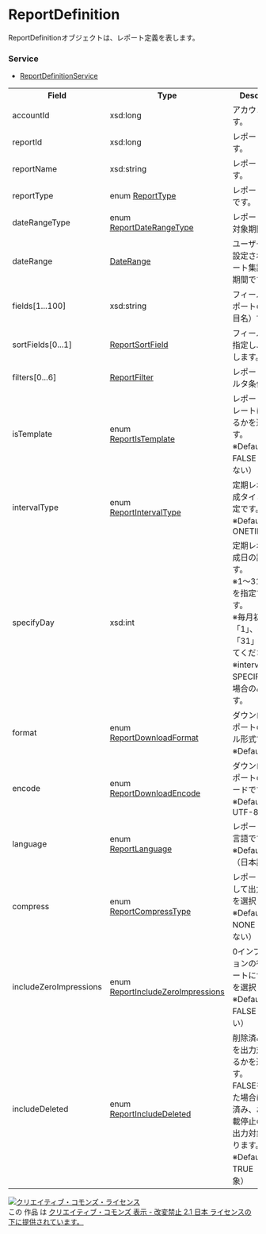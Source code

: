 # ReportDefinition
ReportDefinitionオブジェクトは、レポート定義を表します。
### Service
+ [ReportDefinitionService](../services/ReportDefinitionService.md)

<table>
 <tr>
  <th>Field</th>
  <th>Type</th>
  <th>Description</th>
  <th>response</th>
  <th>get</th>
  <th>add</th>
  <th>set</th>
  <th>remove</th>
 </tr>
 <tr>
  <td>accountId</td>
  <td>xsd:long</td>
  <td>アカウントIDです。</td>
  <td>yes</td>
  <td>-</td>
  <td>-</td>
  <td>-</td>
  <td>-</td>
 </tr>
 <tr>
  <td>reportId</td>
  <td>xsd:long</td>
  <td>レポートIDです。</td>
  <td>yes</td>
  <td>-</td>
  <td>-</td>
  <td>-</td>
  <td>Requirement</td>
 </tr>
 <tr>
  <td>reportName</td>
  <td>xsd:string</td>
  <td>レポート名です。</td>
  <td>yes</td>
  <td>-</td>
  <td>Requirement</td>
  <td>-</td>
  <td>-</td>
 </tr>
 <tr>
  <td>reportType</td>
  <td>enum <a href="./ReportType.md">ReportType</a></td>
  <td>レポートの種類です。</td>
  <td>yes</td>
  <td>-</td>
  <td>Requirement</td>
  <td>-</td>
  <td>-</td>
 </tr>
 <tr>
  <td>dateRangeType</td>
  <td>enum <br><a href="./ReportDateRangeType.md">ReportDateRangeType</a></td>
  <td>レポートの集計対象期間です。</td>
  <td>yes</td>
  <td>-</td>
  <td>Requirement</td>
  <td>-</td>
  <td>-</td>
 </tr>
 <tr>
  <td>dateRange</td>
  <td><a href="./DateRange.md">DateRange</a></td>
  <td>ユーザーにより設定されるレポート集計の範囲期間です。</td>
  <td>yes</td>
  <td>-</td>
  <td>Optional</td>
  <td>-</td>
  <td>-</td>
 </tr>
 <tr>
  <td>fields[1...100]</td>
  <td>xsd:string</td>
  <td>フィールド（レポートの出力項目名）です。</td>
  <td>yes</td>
  <td>-</td>
  <td>Requirement</td>
  <td>-</td>
  <td>-</td>
 </tr>
 <tr>
  <td>sortFields[0...1]</td>
  <td><a href="./ReportSortField.md">ReportSortField</a></td>
  <td>フィールド名を指定し、ソートします。</td>
  <td>yes</td>
  <td>-</td>
  <td>Optional</td>
  <td>-</td>
  <td>-</td>
 </tr>
 <tr>
  <td>filters[0...6]</td>
  <td><a href="./ReportFilter.md">ReportFilter</a></td>
  <td>レポートのフィルタ条件です。</td>
  <td>yes</td>
  <td>-</td>
  <td>Optional</td>
  <td>-</td>
  <td>-</td>
 </tr>
 <tr>
  <td>isTemplate</td>
  <td>enum <br><a href="./ReportIsTemplate.md">ReportIsTemplate</a></td>
  <td>レポートテンプレートに登録するかを選択します。<br>※Default：FALSE（登録しない）</td>
  <td>yes</td>
  <td>-</td>
  <td>Optional</td>
  <td>-</td>
  <td>-</td>
 </tr>
 <tr>
  <td>intervalType</td>
  <td>enum <br><a href="./ReportIntervalType.md">ReportIntervalType</a></td>
  <td>定期レポート作成タイミング設定です。<br>※Default：ONETIME</td>
  <td>yes</td>
  <td>-</td>
  <td>Optional</td>
  <td>-</td>
  <td>-</td>
 </tr>
 <tr>
  <td>specifyDay</td>
  <td>xsd:int</td>
  <td>定期レポート作成日の設定です。<br>※1～31の日付を指定できます。<br>※毎月初は「1」、毎月末は「31」と指定してください。<br>※intervalType：SPECIFYDAYの場合のみ有効です。</td>
  <td>yes</td>
  <td>-</td>
  <td>Optional</td>
  <td>-</td>
  <td>-</td>
 </tr>
 <tr>
  <td>format</td>
  <td>enum <br><a href="./ReportDownloadFormat.md">ReportDownloadFormat</a></td>
  <td>ダウンロードレポートのファイル形式です。<br>※Default：CSV</td>
  <td>yes</td>
  <td>-</td>
  <td>Optional</td>
  <td>-</td>
  <td>-</td>
 </tr>
 <tr>
  <td>encode</td>
  <td>enum <br><a href="./ReportDownloadEncode.md">ReportDownloadEncode</a></td>
  <td>ダウンロードレポートの文字コードです。<br>※Default：UTF-8</td>
  <td>yes</td>
  <td>-</td>
  <td>Optional</td>
  <td>-</td>
  <td>-</td>
 </tr>
 <tr>
  <td>language</td>
  <td>enum <br><a href="./ReportLanguage.md">ReportLanguage</a></td>
  <td>レポートの出力言語です。<br>※Default：JA（日本語）</td>
  <td>yes</td>
  <td>-</td>
  <td>Optional</td>
  <td>-</td>
  <td>-</td>
 </tr>
 <tr>
  <td>compress</td>
  <td>enum <br><a href="./ReportCompressType.md">ReportCompressType</a></td>
  <td>レポートを圧縮して出力するかを選択します。<br>※Default：NONE（圧縮しない）</td>
  <td>yes</td>
  <td>-</td>
  <td>Optional</td>
  <td>-</td>
  <td>-</td>
 </tr>
 <tr>
  <td>includeZeroImpressions</td>
  <td>enum <br><a href="./ReportIncludeZeroImpressions.md">ReportIncludeZeroImpressions</a></td>
  <td>0インプレッションの行をレポートに含めるかを選択します。<br>※Default：FALSE（含めない）</td>
  <td>yes</td>
  <td>-</td>
  <td>Optional</td>
  <td>-</td>
  <td>-</td>
 </tr>
 <tr>
  <td>includeDeleted</td>
  <td>enum <br><a href="./ReportIncludeDeleted.md">ReportIncludeDeleted</a></td>
  <td>削除済みの項目を出力対象にするかを選択します。<br>
  FALSEを指定した場合は、削除済み、および掲載停止の項目が出力対象外になります。<br>
  ※Default：TRUE（出力対象）</td>
  <td>yes</td>
  <td>-</td>
  <td>Optional</td>
  <td>-</td>
  <td>-</td>
 </tr>
</table>

<a rel="license" href="http://creativecommons.org/licenses/by-nd/2.1/jp/"><img alt="クリエイティブ・コモンズ・ライセンス" style="border-width:0" src="https://i.creativecommons.org/l/by-nd/2.1/jp/88x31.png" /></a><br />この 作品 は <a rel="license" href="http://creativecommons.org/licenses/by-nd/2.1/jp/">クリエイティブ・コモンズ 表示 - 改変禁止 2.1 日本 ライセンスの下に提供されています。</a>
